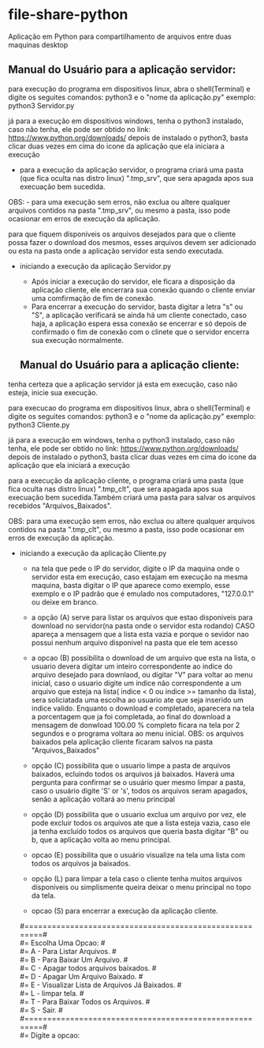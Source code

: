 # file-share-python
Aplicação em Python para compartilhamento de arquivos entre duas maquinas desktop

## Manual do Usuário para a aplicação servidor:
 

para execução do programa em dispositivos linux, abra o shell(Terminal)
e digite os seguites comandos:
	python3 e o "nome da aplicação.py"
	exemplo:	python3 Servidor.py

já para a execução em dispositivos windows, tenha o python3 instalado, caso não tenha, ele pode ser obtido no link:
		https://www.python.org/downloads/
		depois de instalado o python3, basta clicar duas vezes em cima do icone da aplicação que ela iniciara a execução

- para a execução da aplicação servidor, o programa criará uma pasta (que fica oculta nas distro linux) ".tmp_srv", que sera apagada apos sua execuação bem sucedida.

OBS:
	- para uma execução sem erros, não exclua ou altere qualquer arquivos contidos na pasta ".tmp_srv", ou mesmo a pasta, isso pode ocasionar em erros de execução da aplicação.

para que fiquem disponiveis os arquivos desejados para que o cliente possa fazer o download dos mesmos, esses arquivos devem ser adicionado ou esta na pasta onde a aplicação servidor esta sendo executada.

- iniciando a execução da aplicação Servidor.py
	- Após iniciar a execução do servidor, ele ficara a disposição da aplicação cliente, ele encerrara sua conexão quando 	o cliente enviar uma comfirmação de fim de conexão.
	- Para encerrar a execução do servidor, basta digitar a letra "s" ou "S", a aplicação verificará se ainda há um cliente conectado, caso haja, a aplicação espera essa conexão se encerrar e só depois de confirmado o fim de conexão com o clinete que o servidor encerra sua execução normalmente.
  
  ## Manual do Usuário para a aplicação cliente:

tenha certeza que a aplicação servidor já esta em execução, caso não esteja, inicie sua execução. 

para execucao do programa em dispositivos linux, abra o shell(Terminal)
e digite os seguites comandos:
	python3 e o "nome da aplicação.py"
	exemplo: python3 Cliente.py

já para a execução em windows, tenha o python3 instalado, caso não tenha, ele pode ser obtido no link:
		https://www.python.org/downloads/
		depois de instalado o python3, basta clicar duas vezes em cima do icone da aplicação que ela iniciará a execução

para a execução da aplicação cliente, o programa criará uma pasta (que fica oculta nas distro linux) ".tmp_clt", que sera apagada apos sua execuação bem sucedida.Também criará uma pasta para salvar os arquivos recebidos "Arquivos_Baixados".

OBS:
	para uma execução sem erros, não exclua ou altere qualquer arquivos contidos na pasta ".tmp_clt", ou mesmo a pasta, isso pode ocasionar em erros de execução da aplicação.


- iniciando a execução da aplicação Cliente.py

	- na tela que pede o IP do servidor, digite o IP da maquina onde o servidor esta em execução, caso estajam em execução na mesma maquina, basta digitar o IP que aparece como exemplo, esse exemplo e o IP padrão que é emulado nos computadores, "127.0.0.1" ou deixe em branco.
	
	- a opção (A) serve para listar os arquivos que estao disponiveis para download no servidor(na pasta onde o servidor esta rodando)
		CASO apareça a mensagem que a lista esta vazia e porque o sevidor nao possui nenhum arquivo disponivel na pasta que ele tem acesso
	
	- a opcao (B) possibilita o download de um arquivo que esta na lista, o usuario devera digitar um inteiro correspondente ao indice do arquivo desejado para downlaod, ou digitar "V" para voltar ao menu inicial, caso o usuario digite um indice não correspondente a um arquivo que esteja na lista( indice < 0 ou indice >= tamanho da lista), sera soliciatada uma escolha ao usuario ate que seja inserido um indice valido. Enquanto o download e completado, aparecera na tela a porcentagem que ja foi completada, ao final do download a mensagem de donwload 100.00 % completo ficara na tela por 2 segundos e o programa voltara ao menu inicial.
	OBS:
		os arquivos baixados pela aplicação cliente ficaram salvos na pasta "Arquivos_Baixados"

	- opção (C)  possibilita que o usuario limpe a pasta de arquivos baixados, ecluindo todos os arquivos já baixados. Haverá uma pergunta para confirmar se o usuário quer mesmo limpar a pasta, caso o usuário digite 'S' or 's', todos os arquivos seram apagados, senão a aplicação voltará ao menu principal

	- opção (D) possibilita que o usuario exclua um arquivo por vez, ele pode excluir todos os arquivos ate que a lista esteja vazia, caso ele ja tenha excluído todos os arquivos que queria basta digitar "B" ou b, que a aplicação volta ao menu principal.

	- opcao (E) possibilita que o usuário visualize na tela uma lista com todos os arquivos ja baixados. 

	- opção (L) para limpar a tela caso o cliente tenha muitos arquivos disponiveis ou simplismente queira deixar o menu principal no topo da tela.

	- opcao (S) para encerrar a execução da aplicação cliente.
	
	#=======================================================#\
	#= Escolha Uma Opcao:					#\
	#= 	A - Para Listar Arquivos.			#\
	#= 	B - Para Baixar Um Arquivo.			#\
	#= 	C - Apagar todos arquivos baixados.		#\
	#= 	D - Apagar Um Arquivo Baixado.			#\
	#= 	E - Visualizar Lista de Arquivos Já Baixados.	#\
	#=	L - limpar tela.				#\
	#=	T - Para Baixar Todos os Arquivos.		#\
	#= 	S - Sair.					#\
	#=======================================================#\
	#=	Digite a opcao: 








